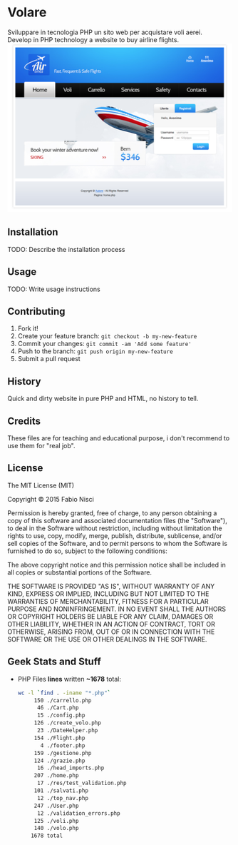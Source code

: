 # Volare

Sviluppare in tecnologia PHP un sito web per acquistare voli aerei.  
Develop in PHP technology a website to buy airline flights.
![Home page](res/home_page_screen.png?raw=true "Home Page")

## Installation

TODO: Describe the installation process

## Usage

TODO: Write usage instructions

## Contributing

1. Fork it!
2. Create your feature branch: `git checkout -b my-new-feature`
3. Commit your changes: `git commit -am 'Add some feature'`
4. Push to the branch: `git push origin my-new-feature`
5. Submit a pull request

## History

Quick and dirty website in pure PHP and HTML, no history to tell.

## Credits

These files are for teaching and educational purpose, i don't recommend to use them for "real job".

## License

The MIT License (MIT)

Copyright &copy; 2015 Fabio Nisci

Permission is hereby granted, free of charge, to any person obtaining a copy
of this software and associated documentation files (the "Software"), to deal
in the Software without restriction, including without limitation the rights
to use, copy, modify, merge, publish, distribute, sublicense, and/or sell
copies of the Software, and to permit persons to whom the Software is
furnished to do so, subject to the following conditions:

The above copyright notice and this permission notice shall be included in
all copies or substantial portions of the Software.

THE SOFTWARE IS PROVIDED "AS IS", WITHOUT WARRANTY OF ANY KIND, EXPRESS OR
IMPLIED, INCLUDING BUT NOT LIMITED TO THE WARRANTIES OF MERCHANTABILITY,
FITNESS FOR A PARTICULAR PURPOSE AND NONINFRINGEMENT. IN NO EVENT SHALL THE
AUTHORS OR COPYRIGHT HOLDERS BE LIABLE FOR ANY CLAIM, DAMAGES OR OTHER
LIABILITY, WHETHER IN AN ACTION OF CONTRACT, TORT OR OTHERWISE, ARISING FROM,
OUT OF OR IN CONNECTION WITH THE SOFTWARE OR THE USE OR OTHER DEALINGS IN
THE SOFTWARE.

## Geek Stats and Stuff

- PHP Files **lines** written **~1678** total:

	```sh
	wc -l `find . -iname "*.php"`
		 150 ./carrello.php
	      46 ./Cart.php
	      15 ./config.php
	     126 ./create_volo.php
	      23 ./DateHelper.php
	     154 ./Flight.php
	       4 ./footer.php
	     159 ./gestione.php
	     124 ./grazie.php
	      16 ./head_imports.php
	     207 ./home.php
	      17 ./res/test_validation.php
	     101 ./salvati.php
	      12 ./top_nav.php
	     247 ./User.php
	      12 ./validation_errors.php
	     125 ./voli.php
	     140 ./volo.php
	    1678 total
	```
